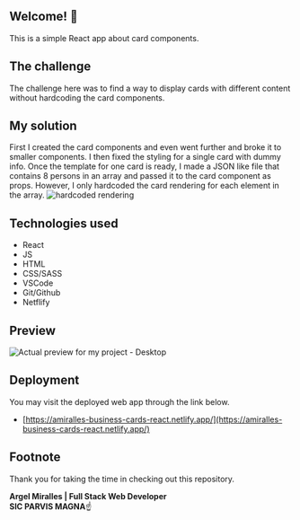 ## Welcome! 👋

This is a simple React app about card components.

## The challenge

The challenge here was to find a way to display cards with different content without hardcoding the card components.

## My solution

First I created the card components and even went further and broke it to smaller components. I then fixed the styling for a single card with dummy info. Once the template for one card is ready, I made a JSON like file that contains 8 persons in an array and passed it to the card component as props. However, I only hardcoded the card rendering for each element in the array.
![hardcoded rendering](https://i.ibb.co/fM3x3N7/array.png)

## Technologies used

- React
- JS
- HTML
- CSS/SASS
- VSCode
- Git/Github
- Netflify

## Preview

![Actual preview for my project - Desktop](https://i.ibb.co/3zZZhYL/amiralles-business-cards-react-netlify-app.png)

## Deployment

You may visit the deployed web app through the link below.

- [https://amiralles-business-cards-react.netlify.app/](https://amiralles-business-cards-react.netlify.app/)

## Footnote

Thank you for taking the time in checking out this repository.

**Argel Miralles | Full Stack Web Developer**<br>
**SIC PARVIS MAGNA**☝

